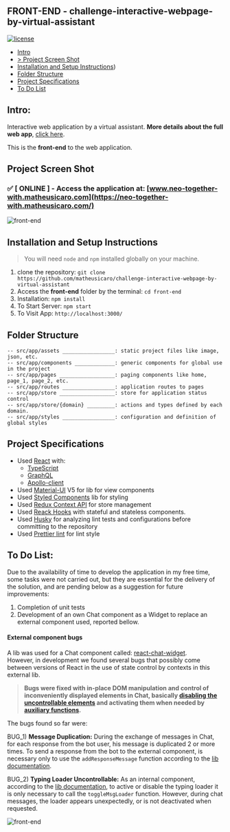 ## FRONT-END - challenge-interactive-webpage-by-virtual-assistant

[![license](https://img.shields.io/github/license/DAVFoundation/captain-n3m0.svg?style=flat-square)](https://github.com/matheusicaro/challenge-interactive-webpage-by-virtual-assistant/blob/main/LICENSE)

- [Intro](#intro)
- [> Project Screen Shot](#project-screen-shot)
- [Installation and Setup Instructions](#installation-and-setup-instructions))
- [Folder Structure](#folder-structure)
- [Project Specifications](#project-specifications)
- [To Do List](#to-do-list)

## Intro:

Interactive web application by a virtual assistant. **More details about the full web app**, [click here](https://github.com/matheusicaro/challenge-interactive-webpage-by-virtual-assistant).

This is the **front-end** to the web application.

## Project Screen Shot

### :white_check_mark: [ ONLINE ] - Access the application at: [www.neo-together-with.matheusicaro.com](https://neo-together-with.matheusicaro.com/)

![front-end](https://github.com/matheusicaro/challenge-interactive-webpage-by-virtual-assistant/blob/main/data/images/front-end-screen-shot.gif)

## Installation and Setup Instructions

> You will need `node` and `npm` installed globally on your machine.

1. clone the repository: `git clone https://github.com/matheusicaro/challenge-interactive-webpage-by-virtual-assistant`
2. Access the **front-end** folder by the terminal: `cd front-end`
3. Installation: `npm install`
4. To Start Server: `npm start`
5. To Visit App: `http://localhost:3000/`

## Folder Structure

```
-- src/app/assets _________________: static project files like image, json, etc.
-- src/app/components _____________: generic components for global use in the project
-- src/app/pages __________________: paging components like home, page_1, page_2, etc.
-- src/app/routes _________________: application routes to pages
-- src/app/store __________________: store for application status control
-- src/app/store/{domain} _________: actions and types defined by each domain.
-- src/app/styles _________________: configuration and definition of global styles
```

## Project Specifications

- Used [React](https://www.typescriptlang.org/pt/docs/handbook/react.html) with:
  - [TypeScript](https://www.typescriptlang.org/)
  - [GraphQL](https://graphql.org/)
  - [Apollo-client](https://www.apollographql.com/docs/react/)
- Used [Material-UI](https://mui.com/getting-started/usage/) V5 for lib for view components
- Used [Styled Components](https://styled-components.com/) lib for styling
- Used [Redux Context API](https://reactjs.org/docs/context.html) for store management
- Used [Reack Hooks](https://reactjs.org/docs/hooks-intro.html) with stateful and stateless components.
- Used [Husky](https://typicode.github.io/husky/#/) for analyzing lint tests and configurations before committing to the repository
- Used [Prettier lint](https://prettier.io/docs/en/integrating-with-linters.html) for lint style

## To Do List:

Due to the availability of time to develop the application in my free time, some tasks were not carried out, but they are essential for the delivery of the solution, and are pending below as a suggestion for future improvements:

1. Completion of unit tests
2. Development of an own Chat component as a Widget to replace an external component used, reported bellow.

#### External component bugs

A lib was used for a Chat component called: [react-chat-widget](https://github.com/Wolox/react-chat-widget). <br>
However, in development we found several bugs that possibly come between versions of React in the use of state control by contexts in this external lib.

> **Bugs were fixed with in-place DOM manipulation and control of inconveniently displayed elements in Chat, basically [disabling the uncontrollable elements](https://github.com/matheusicaro/challenge-interactive-webpage-by-virtual-assistant/blob/2de931bba8c92a217cb36888a9333bcc6a1bff17/front-end/src/app/components/chat/Chat.tsx#L102) and activating them when needed by [auxiliary functions](https://github.com/matheusicaro/challenge-interactive-webpage-by-virtual-assistant/blob/2de931bba8c92a217cb36888a9333bcc6a1bff17/front-end/src/app/components/chat/helpers.ts).**

The bugs found so far were:

BUG_1) **Message Duplication:** During the exchange of messages in Chat, for each response from the bot user, his message is duplicated 2 or more times. To send a response from the bot to the external component, is necessary only to use the `addResponseMessage` function according to the [lib documentation](https://github.com/Wolox/react-chat-widget#widget-behavior).

BUG_2) **Typing Loader Uncontrollable:** As an internal component, according to the [lib documentation](https://github.com/Wolox/react-chat-widget#widget-behavior), to active or disable the typing loader it is only necessary to call the `toggleMsgLoader` function. However, during chat messages, the loader appears unexpectedly, or is not deactivated when requested.

![front-end](https://github.com/matheusicaro/challenge-interactive-webpage-by-virtual-assistant/blob/main/data/images/front-end-bug-chat-widget.gif)
